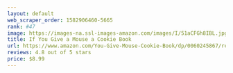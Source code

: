 ```yaml
---
layout: default 
﻿web_scraper_order: 1582906460-5665
rank: #47
image: https://images-na.ssl-images-amazon.com/images/I/51aCFGh8IBL.jpg
title: If You Give a Mouse a Cookie Book
url: https://www.amazon.com/You-Give-Mouse-Cookie-Book/dp/0060245867/ref=zg_mw_books_47?_encoding=UTF8&psc=1&refRID=TBMNK4Y038MCV8ZD423X
reviews: 4.8 out of 5 stars
price: $8.99 
---
```


